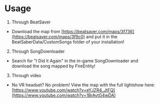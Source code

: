 # Usage

1. Through BeatSaver
  - Download the map from [https://beatsaver.com/maps/3f736](https://beatsaver.com/maps/3f9c0) and put it in the BeatSaberData/CustomSongs folder of your installation!
2. Through SongDownloader
  - Search for "I Did it Again" in the in-game SongDownloader and download the song mapped by FireEntity!
3. Through video
  - No VR headset? No problem! View the map with the full lightshow here: [https://www.youtube.com/watch?v=eYJZR4_JtFQ](https://www.youtube.com/watch?v=1BrAytG4wDA)
